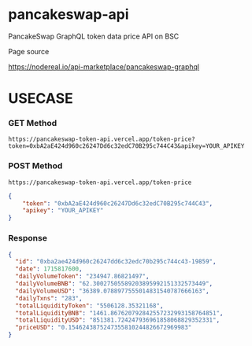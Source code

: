 # pancakeswap-api
PancakeSwap GraphQL token data price API on BSC

Page source

https://nodereal.io/api-marketplace/pancakeswap-graphql

# USECASE 

### GET Method
```URL
https://pancakeswap-token-api.vercel.app/token-price?token=0xbA2aE424d960c26247Dd6c32edC70B295c744C43&apikey=YOUR_APIKEY
```

### POST Method
```URL
https://pancakeswap-token-api.vercel.app/token-price
```

```JSON
{
    "token": "0xbA2aE424d960c26247Dd6c32edC70B295c744C43", 
    "apikey": "YOUR_APIKEY"
}
```

### Response
```JSON
{
  "id": "0xba2ae424d960c26247dd6c32edc70b295c744c43-19859",
  "date": 1715817600,
  "dailyVolumeToken": "234947.86821497",
  "dailyVolumeBNB": "62.30027505589203895992151332573449",
  "dailyVolumeUSD": "36389.0788977555014831540787666163",
  "dailyTxns": "283",
  "totalLiquidityToken": "5506128.35321168",
  "totalLiquidityBNB": "1461.867620792842557232993158764851",
  "totalLiquidityUSD": "851381.724247936961858068829352331",
  "priceUSD": "0.1546243875247355810244826672969983"
}
```

